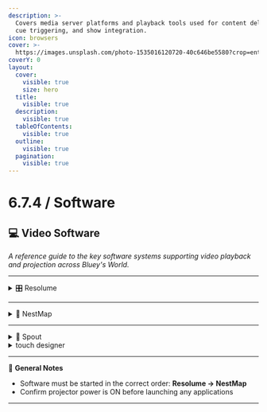 ```yaml
---
description: >-
  Covers media server platforms and playback tools used for content delivery,
  cue triggering, and show integration.
icon: browsers
cover: >-
  https://images.unsplash.com/photo-1535016120720-40c646be5580?crop=entropy&cs=srgb&fm=jpg&ixid=M3wxOTcwMjR8MHwxfHNlYXJjaHwxfHxwcm9qZWN0b3J8ZW58MHx8fHwxNzQ2NzY0MzY1fDA&ixlib=rb-4.1.0&q=85
coverY: 0
layout:
  cover:
    visible: true
    size: hero
  title:
    visible: true
  description:
    visible: true
  tableOfContents:
    visible: true
  outline:
    visible: true
  pagination:
    visible: true
---
```


# 6.7.4 / Software

## 💻 Video Software

_A reference guide to the key software systems supporting video playback and projection across Bluey's World._

***

<details>

<summary>🎛️ Resolume</summary>

**Function**\
Media playback and video output control.

**Used For**

* Driving content to projectors
* Managing looped or triggered playback sequences

**Location**

* Dome PC&#x20;
* Creek PC
* Y PC

**Operational Notes**

*

</details>

***

<details>

<summary>🧭 NestMap</summary>

**Function**\
Projection mapping tool for aligning visuals across custom surfaces.

**Used For**

* Calibrating and blending visuals across multiple projectors
* Displaying test patterns and mapped content

**Location**

* Dome PC&#x20;
* Creek PC

**Operational Notes**

* Only used if recalibration is needed
* Test pattern should be used to confirm projection accuracy pre-show
* Use in tandem with Resolume via Spout

</details>

***

<details>

<summary>🔄 Spout</summary>

**Function**\
Real-time video sharing between applications (e.g. Resolume ➝ NestMap).

**Used For**

* Routing live video feed from Resolume into NestMap for mapped display

**Location**

* Runs in the background on the PC

**Operational Notes**

* Requires both Resolume and NestMap to be running
* No user interface — verify feed is active by checking mapped projection output
* Restart apps if video fails to display across mapped surfaces

</details>

<details>

<summary>touch designer</summary>



**1. MadMapper**

* **Function**: Core media server for projection mapping and content delivery.
* **Used For**: Spatial calibration, visual output synchronization, and show integration.
* **Operational Notes**: Requires precise alignment with physical surfaces; ensure hardware (projectors, GPUs) is optimized for low-latency playback.

**2. TouchDesigner**

* **Function**: Real-time interactive content processing and cue triggering.
* **Used For**: Translating user inputs (motion, touch) into dynamic visual responses and environmental storytelling.
* **Operational Notes**: Scripting/network sync with MadMapper critical; test input sensitivity and logic workflows pre-show.

**3. Integrated System (MadMapper + TouchDesigner)**

* **Function**: Synchronized platform for immersive audience engagement.
* **Used For**: Seamless show control, adaptive content playback, and multi-sensory storytelling.
* **Operational Notes**: Regularly validate communication protocols; maintain redundancy for critical cues to ensure uninterrupted performance

</details>

***

📝 **General Notes**

* Software must be started in the correct order: **Resolume → NestMap**
* Confirm projector power is ON before launching any applications

***
